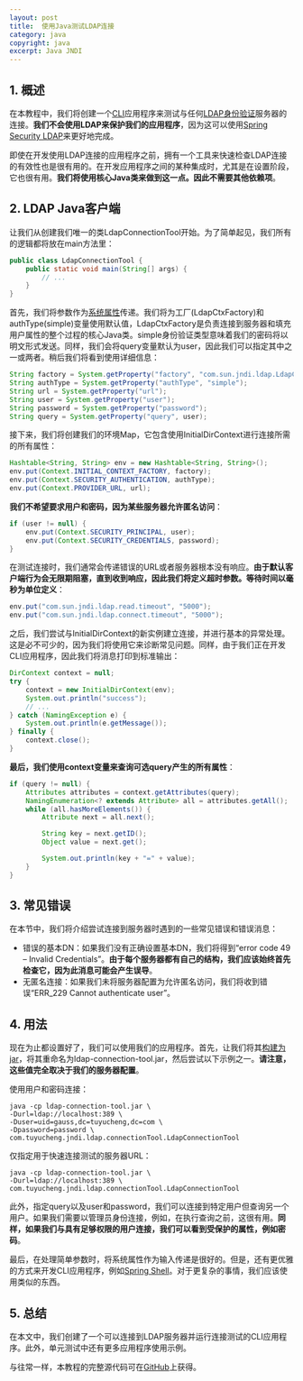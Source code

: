 ```yaml
---
layout: post
title:  使用Java测试LDAP连接
category: java
copyright: java
excerpt: Java JNDI
---
```


## 1. 概述

在本教程中，我们将创建一个[CLI](https://baeldung.com/java-run-jar-with-arguments)应用程序来测试与任何[LDAP身份验证](https://www.baeldung.com/java-ldap-auth)服务器的连接。**我们不会使用LDAP来保护我们的应用程序**，因为这可以使用[Spring Security LDAP](https://www.baeldung.com/spring-security-ldap)来更好地完成。

即使在开发使用LDAP连接的应用程序之前，拥有一个工具来快速检查LDAP连接的有效性也是很有用的。在开发应用程序之间的某种集成时，尤其是在设置阶段，它也很有用。**我们将使用核心Java类来做到这一点。因此不需要其他依赖项**。

## 2. LDAP Java客户端

让我们从创建我们唯一的类LdapConnectionTool开始。为了简单起见，我们所有的逻辑都将放在main方法里：

```java
public class LdapConnectionTool {
    public static void main(String[] args) {
        // ...
    }
}
```

首先，我们将参数作为[系统属性](https://www.baeldung.com/java-system-get-property-vs-system-getenv)传递。我们将为工厂(LdapCtxFactory)和authType(simple)变量使用默认值，LdapCtxFactory是负责连接到服务器和填充用户属性的整个过程的核心Java类。simple身份验证类型意味着我们的密码将以明文形式发送。同样，我们会将query变量默认为user，因此我们可以指定其中之一或两者。稍后我们将看到使用详细信息：

```java
String factory = System.getProperty("factory", "com.sun.jndi.ldap.LdapCtxFactory");
String authType = System.getProperty("authType", "simple");
String url = System.getProperty("url");
String user = System.getProperty("user");
String password = System.getProperty("password");
String query = System.getProperty("query", user);
```

接下来，我们将创建我们的环境Map，它包含使用InitialDirContext进行连接所需的所有属性：

```java
Hashtable<String, String> env = new Hashtable<String, String>();
env.put(Context.INITIAL_CONTEXT_FACTORY, factory);
env.put(Context.SECURITY_AUTHENTICATION, authType);
env.put(Context.PROVIDER_URL, url);
```

**我们不希望要求用户和密码，因为某些服务器允许匿名访问**：

```java
if (user != null) {
    env.put(Context.SECURITY_PRINCIPAL, user);
    env.put(Context.SECURITY_CREDENTIALS, password);
}
```

在测试连接时，我们通常会传递错误的URL或者服务器根本没有响应。**由于默认客户端行为会无限期阻塞，直到收到响应，因此我们将定义超时参数。等待时间以毫秒为单位定义**：

```java
env.put("com.sun.jndi.ldap.read.timeout", "5000");
env.put("com.sun.jndi.ldap.connect.timeout", "5000");
```

之后，我们尝试与InitialDirContext的新实例建立连接，并进行基本的异常处理。这是必不可少的，因为我们将使用它来诊断常见问题。同样，由于我们正在开发CLI应用程序，因此我们将消息打印到标准输出：

```java
DirContext context = null;
try {
    context = new InitialDirContext(env);
    System.out.println("success");
    // ...
} catch (NamingException e) {
    System.out.println(e.getMessage());
} finally {
    context.close();
}
```

**最后，我们使用context变量来查询可选query产生的所有属性**：

```java
if (query != null) {
    Attributes attributes = context.getAttributes(query);
    NamingEnumeration<? extends Attribute> all = attributes.getAll();
    while (all.hasMoreElements()) {
        Attribute next = all.next();

        String key = next.getID();
        Object value = next.get();

        System.out.println(key + "=" + value);
    }
}
```

## 3. 常见错误

在本节中，我们将介绍尝试连接到服务器时遇到的一些常见错误和错误消息：

-   错误的基本DN：如果我们没有正确设置基本DN，我们将得到“error code 49 – Invalid Credentials”。**由于每个服务器都有自己的结构，我们应该始终首先检查它，因为此消息可能会产生误导**。
-   无匿名连接：如果我们未将服务器配置为允许匿名访问，我们将收到错误“ERR_229 Cannot authenticate user”。

## 4. 用法

现在为止都设置好了，我们可以使用我们的应用程序。首先，让我们将其[构建为jar](https://www.baeldung.com/java-create-jar)，将其重命名为ldap-connection-tool.jar，然后尝试以下示例之一。**请注意，这些值完全取决于我们的服务器配置**。

使用用户和密码连接：

```shell
java -cp ldap-connection-tool.jar \
-Durl=ldap://localhost:389 \
-Duser=uid=gauss,dc=tuyucheng,dc=com \
-Dpassword=password \
com.tuyucheng.jndi.ldap.connectionTool.LdapConnectionTool
```

仅指定用于快速连接测试的服务器URL：

```shell
java -cp ldap-connection-tool.jar \
-Durl=ldap://localhost:389 \
com.tuyucheng.jndi.ldap.connectionTool.LdapConnectionTool
```

此外，指定query以及user和password，我们可以连接到特定用户但查询另一个用户。如果我们需要以管理员身份连接，例如，在执行查询之前，这很有用。**同样，如果我们与具有足够权限的用户连接，我们可以看到受保护的属性，例如密码**。

最后，在处理简单参数时，将系统属性作为输入传递是很好的。但是，还有更优雅的方式来开发CLI应用程序，例如[Spring Shell](https://www.baeldung.com/spring-shell-cli)。对于更复杂的事情，我们应该使用类似的东西。

## 5. 总结

在本文中，我们创建了一个可以连接到LDAP服务器并运行连接测试的CLI应用程序。此外，单元测试中还有更多应用程序使用示例。

与往常一样，本教程的完整源代码可在[GitHub](https://github.com/tuyucheng7/taketoday-tutorial4j/tree/master/java-core-modules/java-jndi)上获得。
